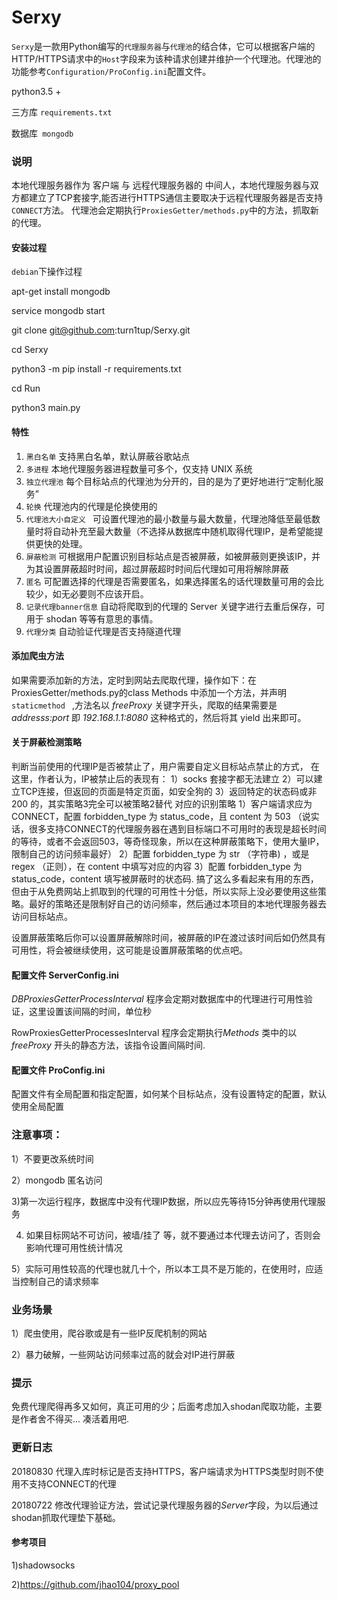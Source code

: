 # Serxy

`Serxy`是一款用Python编写的`代理服务器`与`代理池`的结合体，它可以根据客户端的HTTP/HTTPS请求中的`Host`字段来为该种请求创建并维护一个代理池。代理池的功能参考`Configuration/ProConfig.ini`配置文件。

python3.5 +  

三方库 `requirements.txt`

数据库` mongodb`

### 说明

本地代理服务器作为 客户端 与 远程代理服务器的 中间人，本地代理服务器与双方都建立了TCP套接字,能否进行HTTPS通信主要取决于远程代理服务器是否支持`CONNECT`方法。
代理池会定期执行`ProxiesGetter/methods.py`中的方法，抓取新的代理。

#### 安装过程

`debian`下操作过程

apt-get install mongodb

service mongodb start

git clone git@github.com:turn1tup/Serxy.git

cd Serxy

python3 -m pip install -r requirements.txt

cd Run

python3 main.py

#### 特性

1. `黑白名单` 支持黑白名单，默认屏蔽谷歌站点
2. `多进程` 本地代理服务器进程数量可多个，仅支持 UNIX 系统
3. `独立代理池` 每个目标站点的代理池为分开的，目的是为了更好地进行“定制化服务”
4. `轮换` 代理池内的代理是伦换使用的
5. `代理池大小自定义 ` 可设置代理池的最小数量与最大数量，代理池降低至最低数量时将自动补充至最大数量（不选择从数据库中随机取得代理IP，是希望能提供更快的处理。
6. `屏蔽检测` 可根据用户配置识别目标站点是否被屏蔽，如被屏蔽则更换该IP，并为其设置屏蔽超时时间，超过屏蔽超时时间后代理如可用将解除屏蔽
7. `匿名` 可配置选择的代理是否需要匿名，如果选择匿名的话代理数量可用的会比较少，如无必要则不应该开启。
8. `记录代理banner信息` 自动将爬取到的代理的 Server 关键字进行去重后保存，可用于 shodan 等等有意思的事情。
9. `代理分类` 自动验证代理是否支持隧道代理

#### 添加爬虫方法

如果需要添加新的方法，定时到网站去爬取代理，操作如下：在ProxiesGetter/methods.py的class Methods 中添加一个方法，并声明`staticmethod ` ,方法名以 *freeProxy* 关键字开头，爬取的结果需要是 *addresss:port* 即 *192.168.1.1:8080* 这种格式的，然后将其 yield 出来即可。

#### 关于屏蔽检测策略

判断当前使用的代理IP是否被禁止了，用户需要自定义目标站点禁止的方式，
在这里，作者认为，IP被禁止后的表现有：
1）socks 套接字都无法建立
2）可以建立TCP连接，但返回的页面是特定页面，如安全狗的
3）返回特定的状态码或非200 的，其实策略3完全可以被策略2替代
对应的识别策略
1）客户端请求应为CONNECT，配置 forbidden_type 为 status_code，且 content 为 503 （说实话，很多支持CONNECT的代理服务器在遇到目标端口不可用时的表现是超长时间的等待，或者不会返回503，等奇怪现象，所以在这种屏蔽策略下，使用大量IP，限制自己的访问频率最好）
2）配置 forbidden_type 为 str （字符串) ，或是 regex （正则），在 content 中填写对应的内容
3）配置 forbidden_type 为 status_code，content 填写被屏蔽时的状态码.
搞了这么多看起来有用的东西，但由于从免费网站上抓取到的代理的可用性十分低，所以实际上没必要使用这些策略。最好的策略还是限制好自己的访问频率，然后通过本项目的本地代理服务器去访问目标站点。

设置屏蔽策略后你可以设置屏蔽解除时间，被屏蔽的IP在渡过该时间后如仍然具有可用性，将会被继续使用，这可能是设置屏蔽策略的优点吧。

#### 配置文件 ServerConfig.ini

*DBProxiesGetterProcessInterval* 程序会定期对数据库中的代理进行可用性验证，这里设置该间隔的时间，单位秒

RowProxiesGetterProcessesInterval 程序会定期执行*Methods* 类中的以 *freeProxy* 开头的静态方法，该指令设置间隔时间.

#### 配置文件 ProConfig.ini

配置文件有全局配置和指定配置，如何某个目标站点，没有设置特定的配置，默认使用全局配置

### 注意事项：

1）不要更改系统时间

2）mongodb 匿名访问

3)第一次运行程序，数据库中没有代理IP数据，所以应先等待15分钟再使用代理服务

4) 如果目标网站不可访问，被墙/挂了 等，就不要通过本代理去访问了，否则会影响代理可用性统计情况

5）实际可用性较高的代理也就几十个，所以本工具不是万能的，在使用时，应适当控制自己的请求频率

### 业务场景

1）爬虫使用，爬谷歌或是有一些IP反爬机制的网站

2）暴力破解，一些网站访问频率过高的就会对IP进行屏蔽


### 提示

免费代理爬得再多又如何，真正可用的少；后面考虑加入shodan爬取功能，主要是作者舍不得买... 凑活着用吧.


### 更新日志

20180830 代理入库时标记是否支持HTTPS，客户端请求为HTTPS类型时则不使用不支持CONNECT的代理

20180722 修改代理验证方法，尝试记录代理服务器的*Server*字段，为以后通过shodan抓取代理垫下基础。

#### 参考项目
1)shadowsocks

2)https://github.com/jhao104/proxy_pool
